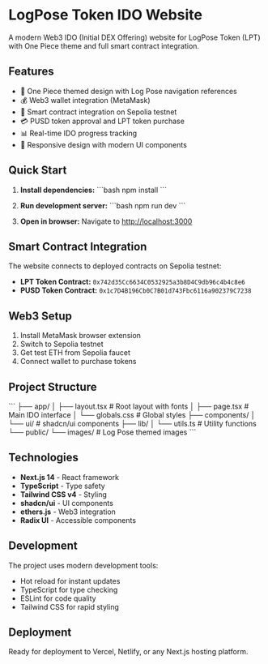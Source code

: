 # LogPose Token IDO Website

A modern Web3 IDO (Initial DEX Offering) website for LogPose Token (LPT) with One Piece theme and full smart contract integration.

## Features

- 🌊 One Piece themed design with Log Pose navigation references
- 💰 Web3 wallet integration (MetaMask)
- 🔗 Smart contract integration on Sepolia testnet
- 💳 PUSD token approval and LPT token purchase
- 📊 Real-time IDO progress tracking
- 📱 Responsive design with modern UI components

## Quick Start

1. **Install dependencies:**
   \`\`\`bash
   npm install
   \`\`\`

2. **Run development server:**
   \`\`\`bash
   npm run dev
   \`\`\`

3. **Open in browser:**
   Navigate to [http://localhost:3000](http://localhost:3000)

## Smart Contract Integration

The website connects to deployed contracts on Sepolia testnet:
- **LPT Token Contract:** `0x742d35Cc6634C0532925a3b8D4C9db96c4b4c8e6`
- **PUSD Token Contract:** `0x1c7D4B196Cb0C7B01d743Fbc6116a902379C7238`

## Web3 Setup

1. Install MetaMask browser extension
2. Switch to Sepolia testnet
3. Get test ETH from Sepolia faucet
4. Connect wallet to purchase tokens

## Project Structure

\`\`\`
├── app/
│   ├── layout.tsx          # Root layout with fonts
│   ├── page.tsx            # Main IDO interface
│   └── globals.css         # Global styles
├── components/
│   └── ui/                 # shadcn/ui components
├── lib/
│   └── utils.ts            # Utility functions
└── public/
    └── images/             # Log Pose themed images
\`\`\`

## Technologies

- **Next.js 14** - React framework
- **TypeScript** - Type safety
- **Tailwind CSS v4** - Styling
- **shadcn/ui** - UI components
- **ethers.js** - Web3 integration
- **Radix UI** - Accessible components

## Development

The project uses modern development tools:
- Hot reload for instant updates
- TypeScript for type checking
- ESLint for code quality
- Tailwind CSS for rapid styling

## Deployment

Ready for deployment to Vercel, Netlify, or any Next.js hosting platform.
